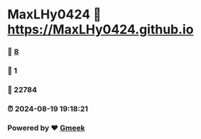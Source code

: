 # MaxLHy0424 :link: https://MaxLHy0424.github.io 
### :page_facing_up: [8](https://MaxLHy0424.github.io/tag.html) 
### :speech_balloon: 1 
### :hibiscus: 22784 
### :alarm_clock: 2024-08-19 19:18:21 
### Powered by :heart: [Gmeek](https://github.com/Meekdai/Gmeek)
